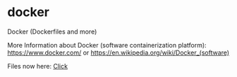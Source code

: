 # docker
Docker (Dockerfiles and more)

More Information about Docker (software containerization platform): https://www.docker.com/ or https://en.wikipedia.org/wiki/Docker_(software)

Files now here: [Click](https://github.com/TobiasH87-Docker)
